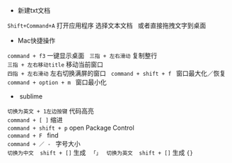 *  新建txt文档  

`Shift+Command+A` 打开应用程序 选择文本文档  
 或者直接拖拽文字到桌面   
 
*  Mac快捷操作  

`command + f3` 一键显示桌面  
`三指 + 左右滑动` 复制整行  
`三指 + 左右移动title` 移动当前窗口   
`四指 + 左右滑动` 左右切换满屏的窗口  
`command + shift + f ` 窗口最大化／恢复  
`command + option + m ` 窗口最小化  


 
*  sublime  

`切换为英文 + 1左边按键` 代码高亮  
`command + [ ]` 缩进  
`command + shift + p`  open Package Control  
`command + F ` find  
`command + ／ - ` 字号大小    
`切换为中文  shift + []`  生成 ` 「」`  
`切换为英文  shift + []`  生成 ` {} `
